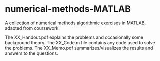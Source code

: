 # numerical-methods-MATLAB
A collection of numerical methods algorithmic exercises in MATLAB, adapted from coursework.

The XX_Handout.pdf explains the problems and occasionally some background theory.
The XX_Code.m file contains any code used to solve the problems.
The XX_Memo.pdf summarizes/visualizes the results and answers to the questions.


